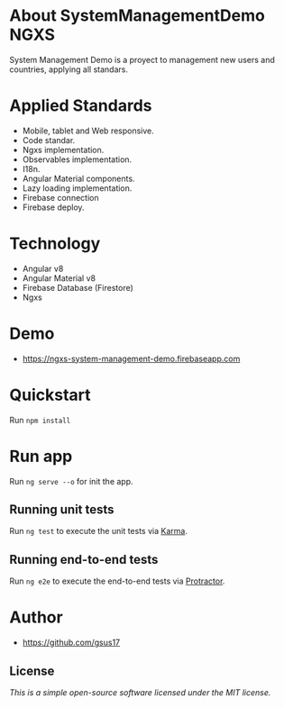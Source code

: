 # About SystemManagementDemo NGXS
System Management Demo is a proyect to management new users and countries, applying all standars.

# Applied Standards
* Mobile, tablet and Web responsive.
* Code standar.
* Ngxs implementation.
* Observables implementation.
* I18n.
* Angular Material components.
* Lazy loading implementation.
* Firebase connection
* Firebase deploy.

# Technology
* Angular v8
* Angular Material v8
* Firebase Database (Firestore)
* Ngxs

# Demo
* https://ngxs-system-management-demo.firebaseapp.com

# Quickstart
Run `npm install` 

# Run app
Run `ng serve --o`  for init the app.

## Running unit tests

Run `ng test` to execute the unit tests via [Karma](https://karma-runner.github.io).

## Running end-to-end tests

Run `ng e2e` to execute the end-to-end tests via [Protractor](http://www.protractortest.org/).

# Author
* https://github.com/gsus17

## License
*This is a simple open-source software licensed under the MIT license.*

